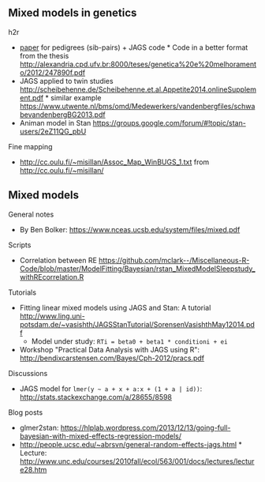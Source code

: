 ## Mixed models in genetics

h2r

* [paper](https://www.researchgate.net/publication/236253076_Bayesian_inference_of_mixed_models_in_quantitative_genetics_of_crop_species) for pedigrees (sib-pairs) + JAGS code
          * Code in a better format from the thesis http://alexandria.cpd.ufv.br:8000/teses/genetica%20e%20melhoramento/2012/247890f.pdf
* JAGS applied to twin studies http://scheibehenne.de/Scheibehenne.et.al.Appetite2014.onlineSupplement.pdf
      * similar example https://www.utwente.nl/bms/omd/Medewerkers/vandenbergfiles/schwabevandenbergBG2013.pdf
* Animan model in Stan https://groups.google.com/forum/#!topic/stan-users/2eZ11QG_pbU


Fine mapping

* http://cc.oulu.fi/~misillan/Assoc_Map_WinBUGS_1.txt from http://cc.oulu.fi/~misillan/

## Mixed models

General notes

* By Ben Bolker: https://www.nceas.ucsb.edu/system/files/mixed.pdf

Scripts

* Correlation between RE https://github.com/mclark--/Miscellaneous-R-Code/blob/master/ModelFitting/Bayesian/rstan_MixedModelSleepstudy_withREcorrelation.R

Tutorials

* Fitting linear mixed models using JAGS and Stan: A tutorial http://www.ling.uni-potsdam.de/~vasishth/JAGSStanTutorial/SorensenVasishthMay12014.pdf
    * Model under study: `RTi = beta0 + beta1 * conditioni + ei`
* Workshop "Practical Data Analysis with JAGS using R": http://bendixcarstensen.com/Bayes/Cph-2012/pracs.pdf

Discussions 

* JAGS model for `lmer(y ~ a + x + a:x + (1 + a | id))`: http://stats.stackexchange.com/a/28655/8598

Blog posts

* glmer2stan: https://hlplab.wordpress.com/2013/12/13/going-full-bayesian-with-mixed-effects-regression-models/
* http://people.ucsc.edu/~abrsvn/general-random-effects-jags.html
      * Lecture: http://www.unc.edu/courses/2010fall/ecol/563/001/docs/lectures/lecture28.htm
